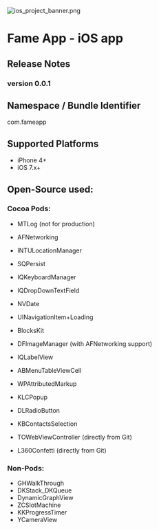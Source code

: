 ![ios_project_banner.png](https://bitbucket.org/repo/a94xRK/images/3398210870-ios_project_banner.png)
# Fame App - iOS app

## Release Notes
### version 0.0.1


## Namespace / Bundle Identifier
com.fameapp


## Supported Platforms
- iPhone 4+
- iOS 7.x+


## Open-Source used:
### Cocoa Pods:
- MTLog (not for production)

- AFNetworking
- INTULocationManager
- SQPersist
- IQKeyboardManager
- IQDropDownTextField
- NVDate
- UINavigationItem+Loading
- BlocksKit

- DFImageManager (with AFNetworking support)

- IQLabelView
- ABMenuTableViewCell
- WPAttributedMarkup
- KLCPopup
- DLRadioButton
- KBContactsSelection

- TOWebViewController (directly from Git)
- L360Confetti (directly from Git)

### Non-Pods:
- GHWalkThrough
- DKStack_DKQueue
- DynamicGraphView
- ZCSlotMachine
- KKProgressTimer
- YCameraView
